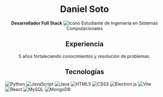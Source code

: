 <h1 align="center">Daniel Soto</h1>

<p align="center">
  <strong>Desarrollador Full Stack</strong> <img src="http://i-love-everything.com/buttons/img/57.gif" alt="Icono"> Estudiante de Ingeniería en Sistemas Computacionales
</p>

<h2 align="center">Experiencia</h2>
<p align="center">5 años fortaleciendo conocimientos y resolución de problemas.</p>

<h2 align="center">Tecnologías</h2>

![Python](https://img.shields.io/badge/python-3670A0?style=for-the-badge&logo=python&logoColor=ffdd54) ![JavaScript](https://img.shields.io/badge/javascript-%23323330.svg?style=for-the-badge&logo=javascript&logoColor=%23F7DF1E) ![Java](https://img.shields.io/badge/java-%23ED8B00.svg?style=for-the-badge&logo=openjdk&logoColor=white) ![HTML5](https://img.shields.io/badge/html5-%23E34F26.svg?style=for-the-badge&logo=html5&logoColor=white) ![CSS3](https://img.shields.io/badge/css3-%231572B6.svg?style=for-the-badge&logo=css3&logoColor=white) ![Electron.js](https://img.shields.io/badge/Electron-191970?style=for-the-badge&logo=Electron&logoColor=white) ![Vite](https://img.shields.io/badge/vite-%23646CFF.svg?style=for-the-badge&logo=vite&logoColor=white) ![React](https://img.shields.io/badge/react-%2320232a.svg?style=for-the-badge&logo=react&logoColor=%2361DAFB) ![MySQL](https://img.shields.io/badge/mysql-4479A1.svg?style=for-the-badge&logo=mysql&logoColor=white) ![MongoDB](https://img.shields.io/badge/MongoDB-%234ea94b.svg?style=for-the-badge&logo=mongodb&logoColor=white)
